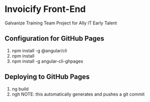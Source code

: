 # Invoicify Front-End
Galvanize Training Team Project for Ally IT Early Talent

## Configuration for GitHub Pages
1. npm install -g @angular/cli
2. npm install
3. npm install -g angular-cli-ghpages

## Deploying to GitHub Pages
1. ng build
2. ngh
NOTE: this automatically generates and pushes a git commit
